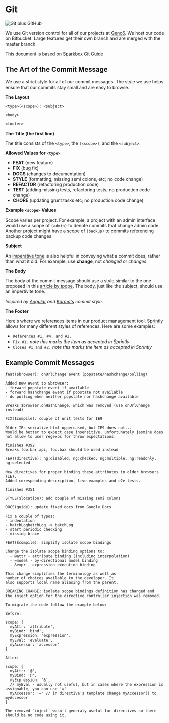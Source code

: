 Git
===

![Git plus GitHub](http://i.imgur.com/R1imkCJ.png)

We use Git version control for all of our projects at [Geno6]. We host
our code on Bitbucket. Large features get their own branch and are merged with the master branch.

This document is based on [Sparkbox Git Guide]

The Art of the Commit Message
-----------------------------

We use a strict style for all of our commit messages. The style we use helps
ensure that our commits stay small and are easy to browse.

**The Layout**

```
<type>(<scope>): <subject>

<body>

<footer>
```

**The Title (the first line)**

The title consists of the `<type>`, the `(<scope>)`, and the `<subject>`.

**Allowed Values for `<type>`**

- **FEAT** (new feature)
- **FIX** (bug fix)
- **DOCS** (changes to documentation)
- **STYLE** (formatting, missing semi colons, etc; no code change)
- **REFACTOR** (refactoring production code)
- **TEST** (adding missing tests, refactoring tests; no production code change)
- **CHORE** (updating grunt tasks etc; no production code change)

**Example `<scope>` Values**

Scope varies per project. For example, a project with an admin interface would
use a scope of `(admin)` to denote commits that change admin code. Another
project might have a scope of `(backup)` to commits referencing backup code
changes.

**Subject**

An [imperative tone][365] is also helpful in conveying what a commit does,
rather than what it did. For example, use **change**, not _changed_ or
_changes_.

**The Body**

The body of the commit message should use a style similar to the one proposed
in this [article by tpope][tpope]. The body, just like the subject, should use
an impertivite tone.


_Inspired by [Angular][angularc] and [Karma's][karmac] commit style._

**The Footer**

Here's where we references items in our product management tool. [Sprintly][]
allows for many different styles of references. Here are some examples:

*   `References #1, #4, and #2.`
*   `Fix #1.` _note this marks the item as accepted in Sprintly_
*   `Closes #1 and #2.` _note this marks the item as accepted in Sprintly_

Example Commit Messages
-----------------------

```
feat($browser): onUrlChange event (popstate/hashchange/polling)

Added new event to $browser:
- forward popstate event if available
- forward hashchange event if popstate not available
- do polling when neither popstate nor hashchange available

Breaks $browser.onHashChange, which was removed (use onUrlChange instead)
```

```
FIX($compile): couple of unit tests for IE9

Older IEs serialize html uppercased, but IE9 does not...
Would be better to expect case insensitive, unfortunately jasmine does
not allow to user regexps for throw expectations.

finishes #392
Breaks foo.bar api, foo.baz should be used instead
```

```
FEAT(directive): ng:disabled, ng:checked, ng:multiple, ng:readonly, ng:selected

New directives for proper binding these attributes in older browsers (IE).
Added coresponding description, live examples and e2e tests.

finishes #351
```

```
STYLE($location): add couple of missing semi colons

DOCS(guide): update fixed docs from Google Docs

Fix a couple of typos:
- indentation
- batchLogbatchLog -> batchLog
- start periodic checking
- missing brace
```

```
FEAT($compile): simplify isolate scope bindings

Change the isolate scope binding options to:
  - @attr - attribute binding (including interpolation)
  - =model - by-directional model binding
  - &expr - expression execution binding

This change simplifies the terminology as well as
number of choices available to the developer. It
also supports local name aliasing from the parent.

BREAKING CHANGE: isolate scope bindings definition has changed and
the inject option for the directive controller injection was removed.

To migrate the code follow the example below:

Before:

scope: {
  myAttr: 'attribute',
  myBind: 'bind',
  myExpression: 'expression',
  myEval: 'evaluate',
  myAccessor: 'accessor'
}

After:

scope: {
  myAttr: '@',
  myBind: '@',
  myExpression: '&',
  // myEval - usually not useful, but in cases where the expression is assignable, you can use '='
  myAccessor: '=' // in directive's template change myAccessor() to myAccessor
}

The removed `inject` wasn't generaly useful for directives so there should be no code using it.
```

[Sparkbox Git Guide]: https://github.com/sparkbox/how_to/blob/master/style/git/README.md
[Geno6]: http://geno6.com
[angularc]: https://docs.google.com/document/d/1QrDFcIiPjSLDn3EL15IJygNPiHORgU1_OOAqWjiDU5Y/edit#
[karmac]: http://karma-runner.github.io/0.8/dev/git-commit-msg.html
[365]: http://365git.tumblr.com/post/3308646748/writing-git-commit-messages
[tpope]: http://tbaggery.com/2008/04/19/a-note-about-git-commit-messages.html
[pull_request]: khttps://help.github.com/articles/using-pull-requests
[Sparkbox]: http://seesparkbox.com
[Sprintly]: https://sprint.ly/
